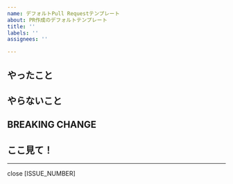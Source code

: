 ```yaml
---
name: デフォルトPull Requestテンプレート
about: PR作成のデフォルトテンプレート
title: ''
labels: ''
assignees: ''

---
```


<!--

わからないことがあればWikiの開発ルールを確認しましょう！
  https://github.com/dokurin/exhibition/wiki/%E9%96%8B%E7%99%BA%E3%83%AB%E3%83%BC%E3%83%AB

# PR作成前チェックリスト

- タイトルは規定通り(<topic>[optional scope]: <description> #[ISSUE_NUMBER])の形式になっているか
- ラベルはIssueと同じものが設定されているか
- Assigneesは設定されているか
- Reviewerは設定されているか
- Milestoneは設定されているか

# よいPRのために

- なぜこの変更を行ったのか、IssueやPRから読み取れるかチェックしよう
  - レビューするときにこれがないと結構困ります
- 不安な所会ったりとか頑張った所があってドヤりたいところとか、意識して確認してもらいたい所がわかるようにしてみよう
  - 特に差分が多い場合はこういう所を明確にして、レビュー漏れとかがなるべくないように

-->

## やったこと

<!-- Required -->

## やらないこと

<!-- なければなしでOK -->

## BREAKING CHANGE

<!-- なければなしでOK -->

## ここ見て！

<!--

不安な所とか頑張った所とか。
なければなしでOK

-->

---

<!-- closeは不要なら外してOK -->
close [ISSUE_NUMBER]
